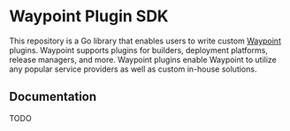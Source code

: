 # Waypoint Plugin SDK

This repository is a Go library that enables users to write custom
[Waypoint](https://waypointproject.io) plugins. Waypoint supports plugins
for builders, deployment platforms, release managers, and more. Waypoint
plugins enable Waypoint to utilize any popular service providers as well
as custom in-house solutions.

## Documentation

TODO

